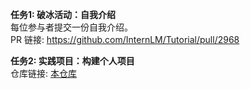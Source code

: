 **任务1: 破冰活动：自我介绍**  
每位参与者提交一份自我介绍。  
PR 链接: https://github.com/InternLM/Tutorial/pull/2968


**任务2: 实践项目：构建个人项目**  
仓库链接: [本仓库](https://github.com/SutaLXY/intern-homework)